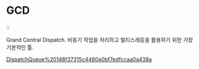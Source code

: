 # GCD

<aside>
💡

Grand Central Dispatch.
비동기 작업을 처리하고 멀티스레등을 활용하기 위한 가장 기본적인 툴.

</aside>

[DispatchQueue%20148f37315c4480a0bf7edfccaa0a438a](DispatchQueue%20148f37315c4480a0bf7edfccaa0a438a)